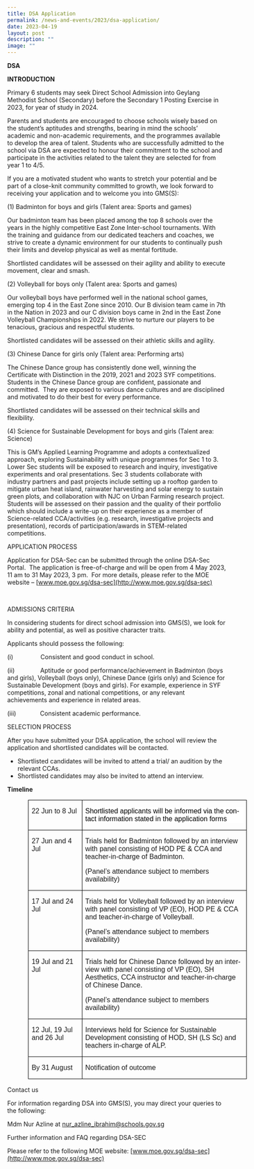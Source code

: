 ```yaml
---
title: DSA Application
permalink: /news-and-events/2023/dsa-application/
date: 2023-04-19
layout: post
description: ""
image: ""
---
```

**DSA**

    

**INTRODUCTION**

Primary 6 students may seek Direct School Admission into Geylang Methodist School (Secondary) before the Secondary 1 Posting Exercise in 2023, for year of study in 2024.

Parents and students are encouraged to choose schools wisely based on the student’s aptitudes and strengths, bearing in mind the schools’ academic and non-academic requirements, and the programmes available to develop the area of talent. Students who are successfully admitted to the school via DSA are expected to honour their commitment to the school and participate in the activities related to the talent they are selected for from year 1 to 4/5.

If you are a motivated student who wants to stretch your potential and be part of a close-knit community committed to growth, we look forward to receiving your application and to welcome you into GMS(S):

(1) Badminton for boys and girls (Talent area: Sports and games)

Our badminton team has been placed among the top 8 schools over the years in the highly competitive East Zone Inter-school tournaments. With the training and guidance from our dedicated teachers and coaches, we strive to create a dynamic environment for our students to continually push their limits and develop physical as well as mental fortitude.

Shortlisted candidates will be assessed on their agility and ability to execute movement, clear and smash.

(2) Volleyball for boys only (Talent area: Sports and games)

Our volleyball boys have performed well in the national school games, emerging top 4 in the East Zone since 2010. Our B division team came in 7th in the Nation in 2023 and our C division boys came in 2nd in the East Zone Volleyball Championships in 2022. We strive to nurture our players to be tenacious, gracious and respectful students.

Shortlisted candidates will be assessed on their athletic skills and agility.

(3) Chinese Dance for girls only (Talent area: Performing arts)

The Chinese Dance group has consistently done well, winning the Certificate with Distinction in the 2019, 2021 and 2023 SYF competitions. Students in the Chinese Dance group are confident, passionate and committed.&nbsp; They are exposed to various dance cultures and are disciplined and motivated to do their best for every performance.

Shortlisted candidates will be assessed on their technical skills and flexibility.

(4)&nbsp;Science for Sustainable Development for boys and girls (Talent area: Science)

This is GM’s Applied Learning Programme and adopts a contextualized approach, exploring Sustainability with unique programmes for Sec 1 to 3. Lower Sec students will be exposed to research and inquiry, investigative experiments and oral presentations. Sec 3 students collaborate with industry partners and past projects include setting up a rooftop garden to mitigate urban heat island, rainwater harvesting and solar energy to sustain green plots, and collaboration with NJC on Urban Farming research project. Students will be assessed on their passion and the quality of their portfolio which should include a write-up on their experience as a member of Science\-related CCA/activities (e.g. research, investigative projects and presentation), records of participation/awards in STEM-related competitions.

APPLICATION PROCESS

Application for DSA-Sec can be submitted through the online DSA-Sec Portal.&nbsp; The application is free-of-charge and will be open from 4 May 2023, 11 am to 31 May 2023, 3 pm.&nbsp; For more details, please refer to the MOE website –&nbsp;[www.moe.gov.sg/dsa-sec](http://www.moe.gov.sg/dsa-sec)

&nbsp;

ADMISSIONS CRITERIA

In considering students for direct school admission into GMS(S), we look for ability and potential, as well as positive character traits.

Applicants should possess the following:

(i)&nbsp;&nbsp;&nbsp;&nbsp;&nbsp;&nbsp;&nbsp;&nbsp;&nbsp;&nbsp;&nbsp;&nbsp;&nbsp;&nbsp;&nbsp;&nbsp;Consistent and good conduct in school.

(ii)&nbsp;&nbsp;&nbsp;&nbsp;&nbsp;&nbsp;&nbsp;&nbsp;&nbsp;&nbsp;&nbsp;&nbsp;&nbsp; &nbsp;Aptitude or good performance/achievement in Badminton (boys and girls), Volleyball (boys only), Chinese Dance (girls only) and&nbsp;Science for Sustainable Development (boys and girls). For example, experience in SYF competitions, zonal and national competitions, or any relevant achievements and experience in related areas.

(iii)&nbsp;&nbsp;&nbsp;&nbsp;&nbsp;&nbsp;&nbsp;&nbsp;&nbsp;&nbsp;&nbsp;&nbsp; &nbsp;Consistent academic performance.

SELECTION PROCESS

After you have submitted your DSA application, the school will review the application and shortlisted candidates will be contacted.

*   Shortlisted candidates will be invited to attend a trial/ an audition by the relevant CCAs.&nbsp;
*   Shortlisted candidates may also be invited to attend an interview.&nbsp;

**Timeline**

<table class="MsoNormalTable" border="1" cellspacing="0" cellpadding="0" width="604" style="margin-left:.5in;border-collapse:collapse;mso-table-layout-alt:fixed;
 border:none;mso-border-alt:solid black .5pt;mso-border-themecolor:text1;
 mso-yfti-tbllook:1024;mso-padding-alt:0in 5.4pt 0in 5.4pt;mso-border-insideh:
 .5pt solid black;mso-border-insideh-themecolor:text1;mso-border-insidev:.5pt solid black;
 mso-border-insidev-themecolor:text1"><tbody><tr style="mso-yfti-irow:0;mso-yfti-firstrow:yes"><td width="132" valign="top" style="width:98.75pt;border:solid black 1.0pt;
  mso-border-themecolor:text1;mso-border-alt:solid black .5pt;mso-border-themecolor:
  text1;padding:0in 5.4pt 0in 5.4pt"><p class="MsoNormal" style="mso-margin-bottom-alt:auto"><span lang="EN-SG" style="font-family:&quot;Arial&quot;,sans-serif">22 Jun to 8 Jul</span></p></td><td width="472" valign="top" style="width:354.35pt;border:solid black 1.0pt;
  mso-border-themecolor:text1;border-left:none;mso-border-left-alt:solid black .5pt;
  mso-border-left-themecolor:text1;mso-border-alt:solid black .5pt;mso-border-themecolor:
  text1;padding:0in 5.4pt 0in 5.4pt"><p class="MsoNormal" style="mso-margin-bottom-alt:auto;background:white;
  mso-background-themecolor:background1"><span lang="EN-SG" style="font-family:
  &quot;Arial&quot;,sans-serif;color:black;mso-color-alt:windowtext;background:white">Shortlisted applicants will be informed via the contact information stated in the application forms</span><span lang="EN-SG" style="font-family:&quot;Arial&quot;,sans-serif"></span></p></td></tr><tr style="mso-yfti-irow:1;height:28.75pt"><td width="132" valign="top" style="width:98.75pt;border:solid black 1.0pt;
  mso-border-themecolor:text1;border-top:none;mso-border-top-alt:solid black .5pt;
  mso-border-top-themecolor:text1;mso-border-alt:solid black .5pt;mso-border-themecolor:
  text1;padding:0in 5.4pt 0in 5.4pt;height:28.75pt"><p class="MsoNormal" style="mso-margin-bottom-alt:auto"><span lang="EN-SG" style="font-family:&quot;Arial&quot;,sans-serif">27 Jun and 4 Jul</span></p></td><td width="472" valign="top" style="width:354.35pt;border-top:none;border-left:
  none;border-bottom:solid black 1.0pt;mso-border-bottom-themecolor:text1;
  border-right:solid black 1.0pt;mso-border-right-themecolor:text1;mso-border-top-alt:
  solid black .5pt;mso-border-top-themecolor:text1;mso-border-left-alt:solid black .5pt;
  mso-border-left-themecolor:text1;mso-border-alt:solid black .5pt;mso-border-themecolor:
  text1;padding:0in 5.4pt 0in 5.4pt;height:28.75pt"><p class="MsoNormal" style="mso-margin-bottom-alt:auto"><span lang="EN-SG" style="font-family:&quot;Arial&quot;,sans-serif">Trials held for Badminton followed by an interview with panel consisting of HOD PE &amp; CCA and teacher-in-charge of Badminton.</span></p><p class="MsoNormal" style="mso-margin-bottom-alt:auto"><span lang="EN-SG" style="font-family:&quot;Arial&quot;,sans-serif">(Panel’s attendance subject to members availability)</span></p></td></tr><tr style="mso-yfti-irow:2"><td width="132" valign="top" style="width:98.75pt;border:solid black 1.0pt;
  mso-border-themecolor:text1;border-top:none;mso-border-top-alt:solid black .5pt;
  mso-border-top-themecolor:text1;mso-border-alt:solid black .5pt;mso-border-themecolor:
  text1;padding:0in 5.4pt 0in 5.4pt"><p class="MsoNormal" style="mso-margin-bottom-alt:auto"><span lang="EN-SG" style="font-family:&quot;Arial&quot;,sans-serif">17 Jul and 24 Jul</span></p></td><td width="472" valign="top" style="width:354.35pt;border-top:none;border-left:
  none;border-bottom:solid black 1.0pt;mso-border-bottom-themecolor:text1;
  border-right:solid black 1.0pt;mso-border-right-themecolor:text1;mso-border-top-alt:
  solid black .5pt;mso-border-top-themecolor:text1;mso-border-left-alt:solid black .5pt;
  mso-border-left-themecolor:text1;mso-border-alt:solid black .5pt;mso-border-themecolor:
  text1;padding:0in 5.4pt 0in 5.4pt"><p class="MsoNormal" style="mso-margin-bottom-alt:auto"><span lang="EN-SG" style="font-family:&quot;Arial&quot;,sans-serif">Trials held for Volleyball followed by an interview with panel consisting of VP (EO), HOD PE &amp; CCA and teacher-in-charge of Volleyball.</span></p><p class="MsoNormal" style="mso-margin-bottom-alt:auto"><span lang="EN-SG" style="font-family:&quot;Arial&quot;,sans-serif">(Panel’s attendance subject to members availability)</span></p></td></tr><tr style="mso-yfti-irow:3"><td width="132" valign="top" style="width:98.75pt;border:solid black 1.0pt;
  mso-border-themecolor:text1;border-top:none;mso-border-top-alt:solid black .5pt;
  mso-border-top-themecolor:text1;mso-border-alt:solid black .5pt;mso-border-themecolor:
  text1;padding:0in 5.4pt 0in 5.4pt"><p class="MsoNormal" style="mso-margin-bottom-alt:auto"><span lang="EN-SG" style="font-family:&quot;Arial&quot;,sans-serif">19 Jul and 21 Jul</span></p></td><td width="472" valign="top" style="width:354.35pt;border-top:none;border-left:
  none;border-bottom:solid black 1.0pt;mso-border-bottom-themecolor:text1;
  border-right:solid black 1.0pt;mso-border-right-themecolor:text1;mso-border-top-alt:
  solid black .5pt;mso-border-top-themecolor:text1;mso-border-left-alt:solid black .5pt;
  mso-border-left-themecolor:text1;mso-border-alt:solid black .5pt;mso-border-themecolor:
  text1;padding:0in 5.4pt 0in 5.4pt"><p class="MsoNormal" style="mso-margin-bottom-alt:auto"><span lang="EN-SG" style="font-family:&quot;Arial&quot;,sans-serif">Trials held for Chinese Dance followed by an interview with panel consisting of VP (EO), SH Aesthetics, CCA instructor and teacher-in-charge of Chinese Dance.</span></p><p class="MsoNormal" style="mso-margin-bottom-alt:auto"><span lang="EN-SG" style="font-family:&quot;Arial&quot;,sans-serif">(Panel’s attendance subject to members availability)</span></p></td></tr><tr style="mso-yfti-irow:4"><td width="132" valign="top" style="width:98.75pt;border:solid black 1.0pt;
  mso-border-themecolor:text1;border-top:none;mso-border-top-alt:solid black .5pt;
  mso-border-top-themecolor:text1;mso-border-alt:solid black .5pt;mso-border-themecolor:
  text1;padding:0in 5.4pt 0in 5.4pt"><p class="MsoNormal"><span lang="EN-SG" style="font-family:&quot;Arial&quot;,sans-serif">12 Jul, 19 Jul and 26 Jul</span></p></td><td width="472" valign="top" style="width:354.35pt;border-top:none;border-left:
  none;border-bottom:solid black 1.0pt;mso-border-bottom-themecolor:text1;
  border-right:solid black 1.0pt;mso-border-right-themecolor:text1;mso-border-top-alt:
  solid black .5pt;mso-border-top-themecolor:text1;mso-border-left-alt:solid black .5pt;
  mso-border-left-themecolor:text1;mso-border-alt:solid black .5pt;mso-border-themecolor:
  text1;padding:0in 5.4pt 0in 5.4pt"><p class="MsoNormal" style="mso-margin-bottom-alt:auto"><span lang="EN-SG" style="font-family:&quot;Arial&quot;,sans-serif">Interviews held for Science for Sustainable Development consisting of HOD, SH (LS Sc) and teachers in-charge of ALP.</span></p></td></tr><tr style="mso-yfti-irow:5;mso-yfti-lastrow:yes;height:16.6pt"><td width="132" valign="top" style="width:98.75pt;border:solid black 1.0pt;
  mso-border-themecolor:text1;border-top:none;mso-border-top-alt:solid black .5pt;
  mso-border-top-themecolor:text1;mso-border-alt:solid black .5pt;mso-border-themecolor:
  text1;padding:0in 5.4pt 0in 5.4pt;height:16.6pt"><p class="MsoNormal" style="mso-margin-bottom-alt:auto"><span lang="EN-SG" style="font-family:&quot;Arial&quot;,sans-serif">By 31 August</span></p></td><td width="472" valign="top" style="width:354.35pt;border-top:none;border-left:
  none;border-bottom:solid black 1.0pt;mso-border-bottom-themecolor:text1;
  border-right:solid black 1.0pt;mso-border-right-themecolor:text1;mso-border-top-alt:
  solid black .5pt;mso-border-top-themecolor:text1;mso-border-left-alt:solid black .5pt;
  mso-border-left-themecolor:text1;mso-border-alt:solid black .5pt;mso-border-themecolor:
  text1;padding:0in 5.4pt 0in 5.4pt;height:16.6pt"><p class="MsoNormal" style="mso-margin-bottom-alt:auto"><span style="font-family:
  &quot;Arial&quot;,sans-serif;mso-fareast-font-family:DengXian;mso-ansi-language:EN-US">Notification of outcome</span><span lang="EN-SG" style="font-family:&quot;Arial&quot;,sans-serif"></span></p></td></tr></tbody></table>

Contact us

For information regarding DSA into GMS(S), you may direct your queries to the following:

Mdm Nur Azline at [nur\_azline\_ibrahim@schools.gov.sg](mailto:at&nbsp;nur_azline_ibrahim@schools.gov.sg)

Further information and FAQ regarding DSA-SEC

Please refer to the following MOE website:&nbsp;[www.moe.gov.sg/dsa-sec](http://www.moe.gov.sg/dsa-sec)